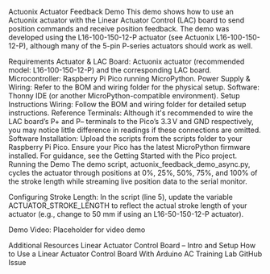 Actuonix Actuator Feedback Demo
This demo shows how to use an Actuonix actuator with the Linear Actuator Control (LAC) board to send position commands and receive position feedback. The demo was developed using the L16-100-150-12-P actuator (see Actuonix L16-100-150-12-P), although many of the 5-pin P-series actuators should work as well.

Requirements
Actuator & LAC Board:
Actuonix actuator (recommended model: L16-100-150-12-P) and the corresponding LAC board.
Microcontroller:
Raspberry Pi Pico running MicroPython.
Power Supply & Wiring:
Refer to the BOM and wiring folder for the physical setup.
Software:
Thonny IDE (or another MicroPython-compatible environment).
Setup Instructions
Wiring:
Follow the BOM and wiring folder for detailed setup instructions.
Reference Terminals:
Although it's recommended to wire the LAC board’s P+ and P– terminals to the Pico’s 3.3 V and GND respectively, you may notice little difference in readings if these connections are omitted.
Software Installation:
Upload the scripts from the scripts folder to your Raspberry Pi Pico.
Ensure your Pico has the latest MicroPython firmware installed. For guidance, see the Getting Started with the Pico project.
Running the Demo
The demo script, actuonix_feedback_demo_async.py, cycles the actuator through positions at 0%, 25%, 50%, 75%, and 100% of the stroke length while streaming live position data to the serial monitor.

Configuring Stroke Length:
In the script (line 5), update the variable ACTUATOR_STROKE_LENGTH to reflect the actual stroke length of your actuator (e.g., change to 50 mm if using an L16-50-150-12-P actuator).

Demo Video:
Placeholder for video demo

Additional Resources
Linear Actuator Control Board – Intro and Setup
How to Use a Linear Actuator Control Board With Arduino
AC Training Lab GitHub Issue
